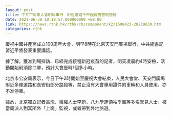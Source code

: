 ```yaml
---
layout: post
title: 中共百周年大會明早舉行　附近道路今午起實施管制措施
date: 2021-06-30 10:18:57.000000000 +08:00
link: https://news.rthk.hk/rthk/ch/component/k2/1598423-20210630.htm
categories: rthk
---
```


慶祝中國共產黨成立100周年大會，明早8時在北京天安門廣場舉行，中共總書記習近平將發表重要講話。

據了解，獲准到場採訪、已經完成接種新冠疫苗的記者，明天凌晨約4時安檢，活動開始前須除口罩，預計大會歷時1個多小時。

北京市公安局表示，今日下午2時開始至慶祝大會結束，人民大會堂、天安門廣場附近多條道路和長安街部分路段等，禁止沒有大會專用證件的車輛和人員使用，亦不准停車。

據悉，北京獨立記者高瑜、維權人士李蔚、八九學運領袖季風等多名異見人士，被當局派人到寓所外「上崗」監視，或者帶到外地旅遊。
